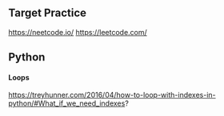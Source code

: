 ## Target Practice

https://neetcode.io/
https://leetcode.com/

## Python

#### Loops
https://treyhunner.com/2016/04/how-to-loop-with-indexes-in-python/#What_if_we_need_indexes?
